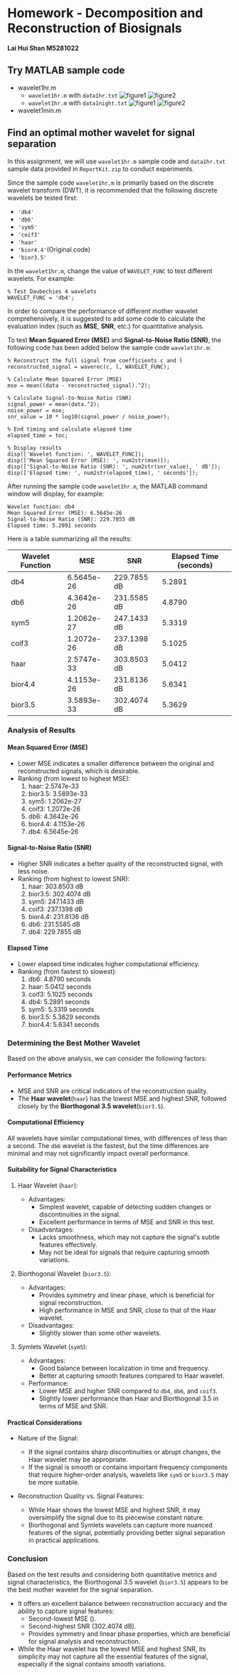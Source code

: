 # Homework - Decomposition and Reconstruction of Biosignals

**Lai Hui Shan M5281022**

##  Try MATLAB sample code
- wavelet1hr.m
  - `wavelet1hr.m` with `data1hr.txt`
    ![figure1](../Figures/wavelet1hr-data1hr-figure1-bior4.4.png)
    ![figure2](../Figures/wavelet1hr-data1hr-figure2-bior4.4.png)
  - `wavelet1hr.m` with `data1night.txt`
    ![figure1](../Figures/wavelet1hr-data1night-figure1-bior4.4.png)
    ![figure2](../Figures/wavelet1hr-data1night-figure2-bior4.4.png)
- wavelet1min.m

## Find an optimal mother wavelet for signal separation

In this assignment, we will use `wavelet1hr.m` sample code and `data1hr.txt` sample data provided in `ReportKit.zip` to conduct experiments.

Since the sample code `wavelet1hr.m` is primarily based on the discrete wavelet transform (DWT), it is recommended that the following discrete wavelets be tested first:

- `'db4'`
- `'db6'`
- `'sym5'`
- `'coif3'`
- `'haar'`
- `'bior4.4'`(Original code)
- `'bior3.5'`

In the `wavelet1hr.m`, change the value of `WAVELET_FUNC` to test different wavelets. For example:
```
% Test Daubechies 4 wavelets
WAVELET_FUNC = 'db4';
```
In order to compare the performance of different mother wavelet comprehensively, it is suggested to add some code to calculate the evaluation index (such as **MSE**, **SNR**, etc.) for quantitative analysis.

To test **Mean Squared Error (MSE)** and **Signal-to-Noise Ratio (SNR)**, the following code has been added below the sample code `wavelet1hr.m`:
```
% Reconstruct the full signal from coefficients c and l
reconstructed_signal = waverec(c, l, WAVELET_FUNC);

% Calculate Mean Squared Error (MSE)
mse = mean((data - reconstructed_signal).^2);

% Calculate Signal-to-Noise Ratio (SNR)
signal_power = mean(data.^2);
noise_power = mse;
snr_value = 10 * log10(signal_power / noise_power);

% End timing and calculate elapsed time
elapsed_time = toc;

% Display results
disp(['Wavelet function: ', WAVELET_FUNC]);
disp(['Mean Squared Error (MSE): ', num2str(mse)]);
disp(['Signal-to-Noise Ratio (SNR): ', num2str(snr_value), ' dB']);
disp(['Elapsed time: ', num2str(elapsed_time), ' seconds']);
```
After running the sample code `wavelet1hr.m`, the MATLAB command window will display, for example:
```
Wavelet function: db4
Mean Squared Error (MSE): 6.5645e-26
Signal-to-Noise Ratio (SNR): 229.7855 dB
Elapsed time: 5.2891 seconds
```
Here is a table summarizing all the results:

| Wavelet Function | MSE        | SNR         | Elapsed Time (seconds) |
| ---------------- | ---------- | ----------- | ---------------------- |
| db4              | 6.5645e-26 | 229.7855 dB | 5.2891                 |
| db6              | 4.3642e-26 | 231.5585 dB | 4.8790                 |
| sym5             | 1.2062e-27 | 247.1433 dB | 5.3319                 |
| coif3            | 1.2072e-26 | 237.1398 dB | 5.1025                 |
| haar             | 2.5747e-33 | 303.8503 dB | 5.0412                 |
| bior4.4          | 4.1153e-26 | 231.8136 dB | 5.6341                 |
| bior3.5          | 3.5893e-33 | 302.4074 dB | 5.3629                 |

### Analysis of Results
#### Mean Squared Error (MSE)
- Lower MSE indicates a smaller difference between the original and reconstructed signals, which is desirable.
- Ranking (from lowest to highest MSE):
  1. haar: 2.5747e-33
  2. bior3.5: 3.5893e-33
  3. sym5: 1.2062e-27
  4. coif3: 1.2072e-26
  5. db6: 4.3642e-26
  6. bior4.4: 4.1153e-26
  7. db4: 6.5645e-26
 
#### Signal-to-Noise Ratio (SNR)
- Higher SNR indicates a better quality of the reconstructed signal, with less noise.
- Ranking (from highest to lowest SNR):
  1. haar: 303.8503 dB
  2. bior3.5: 302.4074 dB
  3. sym5: 247.1433 dB
  4. coif3: 237.1398 dB
  5. bior4.4: 231.8136 dB
  6. db6: 231.5585 dB
  7. db4: 229.7855 dB
#### Elapsed Time
- Lower elapsed time indicates higher computational efficiency.
- Ranking (from fastest to slowest):
  1. db6: 4.8790 seconds
  2. haar: 5.0412 seconds
  3. coif3: 5.1025 seconds
  4. db4: 5.2891 seconds
  5. sym5: 5.3319 seconds
  6. bior3.5: 5.3629 seconds
  7. bior4.4: 5.6341 seconds

### Determining the Best Mother Wavelet
Based on the above analysis, we can consider the following factors:

#### Performance Metrics
- MSE and SNR are critical indicators of the reconstruction quality.
- The **Haar wavelet**(`haar`) has the lowest MSE and highest SNR, followed closely by the **Biorthogonal 3.5 wavelet**(`bior3.5`).

#### Computational Efficiency
All wavelets have similar computational times, with differences of less than a second.
The `db6` wavelet is the fastest, but the time differences are minimal and may not significantly impact overall performance.
#### Suitability for Signal Characteristics
1. Haar Wavelet (`haar`):
   - Advantages:  
     - Simplest wavelet, capable of detecting sudden changes or discontinuities in the signal.
     - Excellent performance in terms of MSE and SNR in this test.
   - Disadvantages:
     - Lacks smoothness, which may not capture the signal's subtle features effectively.
     - May not be ideal for signals that require capturing smooth variations.
2. Biorthogonal Wavelet (`bior3.5`):
   - Advantages:
     - Provides symmetry and linear phase, which is beneficial for signal reconstruction.
     - High performance in MSE and SNR, close to that of the Haar wavelet.
   - Disadvantages:
     - Slightly slower than some other wavelets.

3. Symlets Wavelet (`sym5`):
   - Advantages:
     - Good balance between localization in time and frequency.
     - Better at capturing smooth features compared to Haar wavelet.
   - Performance:
     - Lower MSE and higher SNR compared to `db4`, `db6`, and `coif3`.
     - Slightly lower performance than Haar and Biorthogonal 3.5 in terms of MSE and SNR.
#### Practical Considerations
- Nature of the Signal:
  - If the signal contains sharp discontinuities or abrupt changes, the Haar wavelet may be appropriate.
  - If the signal is smooth or contains important frequency components that require higher-order analysis, wavelets like `sym5` or `bior3.5` may be more suitable.

- Reconstruction Quality vs. Signal Features:
  - While Haar shows the lowest MSE and highest SNR, it may oversimplify the signal due to its piecewise constant nature.
  - Biorthogonal and Symlets wavelets can capture more nuanced features of the signal, potentially providing better signal separation in practical applications.
### Conclusion
Based on the test results and considering both quantitative metrics and signal characteristics, the Biorthogonal 3.5 wavelet (`bior3.5`) appears to be the best mother wavelet for the signal separation.
- It offers an excellent balance between reconstruction accuracy and the ability to capture signal features:
  - Second-lowest MSE ().
  - Second-highest SNR (302.4074 dB).
  - Provides symmetry and linear phase properties, which are beneficial for signal analysis and reconstruction.
- While the Haar wavelet has the lowest MSE and highest SNR, its simplicity may not capture all the essential features of the signal, especially if the signal contains smooth variations.